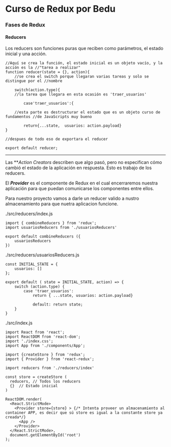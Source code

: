 # Curso de Redux por Bedu

### Fases de Redux

#### Reducers

Los reducers son funciones puras que reciben como parámetros, el estado inicial y una acción.

```
//Aquí se crea la función, el estado inicial es un objeto vacío, y la acción es la //"tarea a realizar"
function reducer(state = {}, action){
	//se crea el switch porque llegaran varias tareas y solo se distingue por el //nombre

	switch(action.type){
	//la tarea que llegara en esta ocasión es 'traer_usuarios'

		case'traer_usuarios':{

	//esta parte es destructurar el estado que es un objeto curso de fundamentos //de JavaScripts muy bueno

		return{...state,  usuarios: action.payload}
}

//despues de todo eso de exportara el reducer

export default reducer;
```
----

Las ***Action Creators* describen que algo pasó, pero no especifican cómo cambió el estado de la aplicación en respuesta. Esto es trabajo de los reducers.

El ***Provider*** es el componente de Redux en el cual encerraremos nuestra aplicación para que puedan comunicarse los componentes entre ellos.

Para nuestro proyecto vamos a darle un reducer valido a nustro almacenamiento para que nuetra aplicacion funcione.

./src/reducers/index.js
```
import { combineReducers } from 'redux';
import usuariosReducers from './usuariosReducers'

export default combineReducers ({
	usuariosReducers
})
```
./src/reducers/usuariosReducers.js
```
const INITIAL_STATE = {
	usuarios: []
};

export default ( state = INITIAL_STATE, action) => {
	switch (action.type) {
		case 'traer_usuarios':
			return { ...state, usuarios: action.payload}

			default: return state;
	}
}
```

./src/index.js
```
import React from 'react';
import ReactDOM from 'react-dom';
import './index.css';
import App from './components/App';

import {createStore } from 'redux';
import { Provider } from 'react-redux';

import reducers from './reducers/index'

const store = createStore (
  reducers, // Todos los reducers
  {}  // Estado inicial
)

ReactDOM.render(
  <React.StrictMode>
    <Provider store={store} > {/* Intenta proveer un almacenamiento al container APP, es decir que sú store es igual a la constante store ya creada*/}
      <App />
    </Provider>
  </React.StrictMode>,
  document.getElementById('root')
);
```